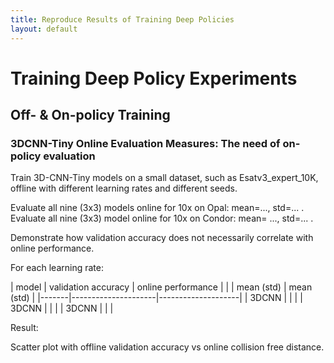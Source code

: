 ```yaml
---
title: Reproduce Results of Training Deep Policies
layout: default
---
```


# Training Deep Policy Experiments

## Off- & On-policy Training

### 3DCNN-Tiny Online Evaluation Measures: The need of on-policy evaluation

Train 3D-CNN-Tiny models on a small dataset, such as Esatv3_expert_10K, offline with different learning rates and different seeds.

Evaluate all nine (3x3) models online for 10x on Opal: mean=..., std=... .
Evaluate all nine (3x3) model online for 10x on Condor: mean= ..., std=... .

Demonstrate how validation accuracy does not necessarily correlate with online performance.

For each learning rate:

| model | validation accuracy | online performance |
|       |      mean (std)     |     mean (std)     |
|-------|---------------------|--------------------|
| 3DCNN |                     |                    |
| 3DCNN |                     |                    |
| 3DCNN |                     |                    |


Result:

Scatter plot with offline validation accuracy vs online collision free distance.



